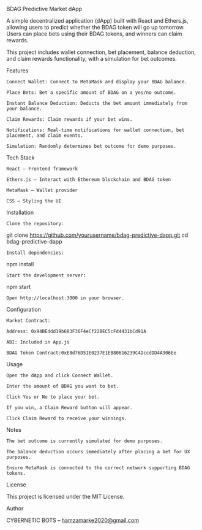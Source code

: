 BDAG Predictive Market dApp 

A simple decentralized application (dApp) built with React and Ethers.js, allowing users to predict whether the BDAG token will go up tomorrow. Users can place bets using their BDAG tokens, and winners can claim rewards. 

This project includes wallet connection, bet placement, balance deduction, and claim rewards functionality, with a simulation for bet outcomes. 

 

Features 

    Connect Wallet: Connect to MetaMask and display your BDAG balance. 

    Place Bets: Bet a specific amount of BDAG on a yes/no outcome. 

    Instant Balance Deduction: Deducts the bet amount immediately from your balance. 

    Claim Rewards: Claim rewards if your bet wins. 

    Notifications: Real-time notifications for wallet connection, bet placement, and claim events. 

    Simulation: Randomly determines bet outcome for demo purposes. 

 

Tech Stack 

    React – Frontend framework 

    Ethers.js – Interact with Ethereum blockchain and BDAG token 

    MetaMask – Wallet provider 

    CSS – Styling the UI 

  

Installation 

    Clone the repository: 

git clone https://github.com/yourusername/bdag-predictive-dapp.git 
cd bdag-predictive-dapp 
  

    Install dependencies: 

npm install 
  

    Start the development server: 

npm start 
  

    Open http://localhost:3000 in your browser. 

 

Configuration 

    Market Contract: 

    Address: 0x94BEddd19b683F36F4eCf22BEC5cFd4431bCd91A 

    ABI: Included in App.js 

    BDAG Token Contract:0xE8d76D51E0237E1EB80616239C4DccdDD4A306Ee 

 

Usage 

    Open the dApp and click Connect Wallet. 

    Enter the amount of BDAG you want to bet. 

    Click Yes or No to place your bet. 

    If you win, a Claim Reward button will appear. 

    Click Claim Reward to receive your winnings. 

 

Notes 

    The bet outcome is currently simulated for demo purposes. 

    The balance deduction occurs immediately after placing a bet for UX purposes. 

    Ensure MetaMask is connected to the correct network supporting BDAG tokens. 

 

License 

This project is licensed under the MIT License. 

 

Author 

CYBERNETIC BOTS – hamzamarke2020@gmail.com 

 
